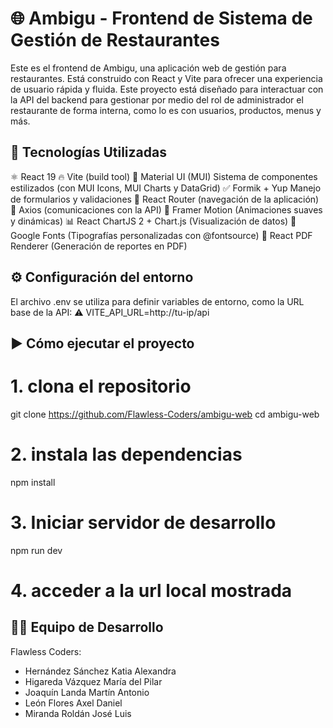 # 🌐 Ambigu - Frontend de Sistema de Gestión de Restaurantes

Este es el frontend de Ambigu, una aplicación web de gestión para restaurantes. Está construido con React y Vite para ofrecer una experiencia de usuario rápida y fluida. Este proyecto está diseñado para interactuar con la API del backend para gestionar por medio del rol de administrador el restaurante de forma interna, como lo es con usuarios, productos, menus y más.

## 🚀 Tecnologías Utilizadas
⚛️ React 19
🔥 Vite (build tool)
🎨 Material UI (MUI) Sistema de componentes estilizados (con MUI Icons, MUI Charts y DataGrid)
✅ Formik + Yup	Manejo de formularios y validaciones
🚀 React Router (navegación de la aplicación)
🔗 Axios (comunicaciones con la API)
📖 Framer Motion (Animaciones suaves y dinámicas)
📊 React ChartJS 2 + Chart.js (Visualización de datos)
📄Google Fonts	(Tipografías personalizadas con @fontsource)
📄 React PDF Renderer (Generación de reportes en PDF)

## ⚙️ Configuración del entorno
El archivo .env se utiliza para definir variables de entorno, como la URL base de la API:
    ⚠️ VITE_API_URL=http://tu-ip/api

## ▶️ Cómo ejecutar el proyecto
# 1. clona el repositorio
git clone https://github.com/Flawless-Coders/ambigu-web
cd ambigu-web

# 2. instala las dependencias
npm install

# 3. Iniciar servidor de desarrollo
npm run dev

# 4. acceder a la url local mostrada


## 🧑‍💻 Equipo de Desarrollo
Flawless Coders:
- Hernández Sánchez Katia Alexandra
- Higareda Vázquez María del Pilar
- Joaquín Landa Martín Antonio
- León Flores Axel Daniel
- Miranda Roldán José Luis
